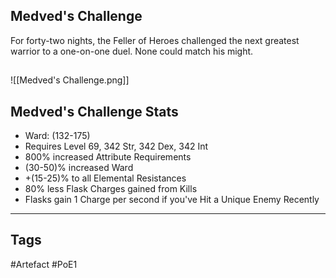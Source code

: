 ## Medved's Challenge
For forty-two nights, the Feller of Heroes challenged
the next greatest warrior to a one-on-one duel.
None could match his might.
##
![[Medved's Challenge.png]]
## Medved's Challenge Stats
- Ward: (132-175)
- Requires Level 69, 342 Str, 342 Dex, 342 Int
- 800% increased Attribute Requirements
- (30-50)% increased Ward
- +(15-25)% to all Elemental Resistances
- 80% less Flask Charges gained from Kills
- Flasks gain 1 Charge per second if you've Hit a Unique Enemy Recently


---
## Tags
#Artefact
#PoE1